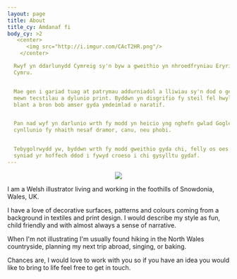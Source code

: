 ```yaml
---
layout: page
title: About
title_cy: Amdanaf fi
body_cy: >2
   <center>
      <img src="http://i.imgur.com/CAcT2HR.png"/>
    </center>

  Rwyf yn ddarlunydd Cymreig sy'n byw a gweithio yn nhroedfryniau Eryri, Gogledd
  Cymru.


  Mae gen i gariad tuag at patrymau addurniadol a lliwiau sy'n dod o gefndir
  mewn tecstilau a dylunio print. Byddwn yn disgrifio fy steil fel hwyl, addas i
  blant a bron bob amser gyda ymdeimlad o naratif.


  Pan nad wyf yn darlunio wrth fy modd yn heicio yng nghefn gwlad Gogledd Cymru,
  cynllunio fy nhaith nesaf dramor, canu, neu phobi.


  Tebygolrwydd yw, byddwn wrth fy modd gweithio gyda chi, felly os oes gennych
  syniad yr hoffech ddod i fywyd croeso i chi gysylltu gydaf.
---
```

 <center>
    <img src="http://i.imgur.com/CAcT2HR.png"/>
  </center>

I am a Welsh illustrator living and working in the foothills of Snowdonia, Wales, UK.

I have a love of decorative surfaces, patterns and colours coming from a background in textiles and print design. I would describe my style as fun, child friendly and with almost always a sense of narrative.

When I'm not illustrating I'm usually found hiking in the North Wales countryside, planning my next trip abroad, singing, or baking.

Chances are, I would love to work with you so if you have an idea you would like to bring to life feel free to get in touch.


